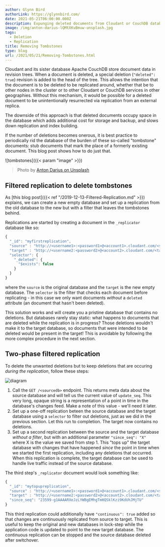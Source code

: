 ```yaml
---
author: Glynn Bird
authorLink: https://glynnbird.com/
date: 2021-05-21T06:00:00.000Z
description: Expunging deleted documents from Cloudant or CouchDB databases
image: /img/anton-darius-lQMtXKvBmuw-unsplash.jpg
tags:
  - Deletion
  - Replication
title: Removing Tombstones
type: blog
url: /2021/05/21/Removing-Tombstones.html
---
```



Cloudant and its sister database Apache CouchDB store document data in revision trees. When a document is deleted, a special deletion (`"deleted": true`) revision is added to the head of the tree. This allows the intention that the document is to be deleted to be replicated around, whether that be to other nodes in the cluster or to other Cloudant or CouchDB services in other geographies. Without this mechanism, it would be possible for a deleted document to be unintentionally resurrected via replication from an external replica.

The downside of this approach is that deleted documents occupy space in the database which adds additional cost for storage and  backup, and slows down replication and index building. 

If the number of deletions becomes onerous, it is best practice to periodically rid the database of the burden of these so-called "tombstone" documents: stub documents that mark the place of a formerly existing document. This blog post shows how to do just that.

![tombstones]({{< param "image" >}})
> Photo by [Anton Darius on Unsplash](https://unsplash.com/photos/lQMtXKvBmuw)

## Filtered replication to delete tombstones

As [this blog post]({{< ref "/2019-12-13-Filtered-Replication.md" >}}) explains, we can create a new empty database and set up a replication from the old database to the new but with a filter that leaves the tombstones behind.

Replications are started by creating a document in the `_replicator` database like so:

```js
{
  "_id": "myfirstreplication",
  "source" : "http://<username1>:<password1>@<account1>.cloudant.com/<sourcedb>",
  "target" : "http://<username2:<password2>@<account2>.cloudant.com/<targetdb>",
  "selector": {
    "_deleted": {
      "$exists": false
    }
  }
}
```

where the `source` is the original database and the `target` is the new empty database. The `selector` is the filter that checks each document before replicating - in this case we only want documents _without_ a `deleted` attribute (an document that hasn't been deleted).

This solution works and will create you a pristine database that contains no deletions. But databases rarely stay static: what happens to documents that are deleted while the replication is in progress? Those deletions wouldn't make it to the target database, so documents that were intended to be deleted would be present in the target! This is avoidable by following the more complex procedure in the next section.

## Two-phase filtered replication

To delete the unwanted deletions but to keep deletions that are occuring _during the replication_, follow these steps:

![diagram](/img/tombstones.png)

1. Call the `GET /<sourcedb>` endpoint. This returns meta data about the source database and will tell us the current value of `update_seq`. This very long, opaque string is a representation of a point in time in the database's changes feed. Make a note of this value - we'll need it later.
2. Set up a one-off replication beteen the source database and the target database using a `selector` to filter out deletions, just as we did in the previous section. Let this run to completion. The target now contains no deletions.
3. Set up a second replication between the source and the target database _without a filter_, but with an additional parameter `"since_seq": "X"` where X is the value we saved from step 1. This "tops up" the target database with changes that have happened _since_ the point in time when we started the first replication, including any deletions that occurred. When this replication is complete, the target database can be used to handle live traffic instead of the source database.

The third step's `_replicator` document would look something like:

```js
{
  "_id": "mytopupreplication",
  "source" : "http://<username1>:<password1>@<account1>.cloudant.com/<sourcedb>",
  "target" : "http://<username2:<password2>@<account2>.cloudant.com/<targetdb>",
  "since_seq": "23599-g1AAAARXeJzLYWBgEMhgTmHQSklKzi9KdUhJMjTU"
}
```

This third replication could additionally have `"continuous": true` added so that changes are continuously replicated from source to target. This is useful to keep the original and new databases in lock-step while the application code is updated to point to the new target database. The continuous replication can be stopped and the source database deleted after switchover.


